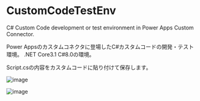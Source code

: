# CustomCodeTestEnv
C# Custom Code development or test environment in Power Apps Custom Connector.

Power Appsのカスタムコネクタに登場したC#カスタムコードの開発・テスト環境。
.NET Core3.1 C#8.0の環境。

Script.csの内容をカスタムコードに貼り付けて保存します。

![image](https://user-images.githubusercontent.com/42938266/132376427-3ec0267d-a505-41be-ac4b-4fab8430261e.png)

![image](https://user-images.githubusercontent.com/42938266/132376553-14535ace-5461-455c-977b-79aa33ba7db5.png)
